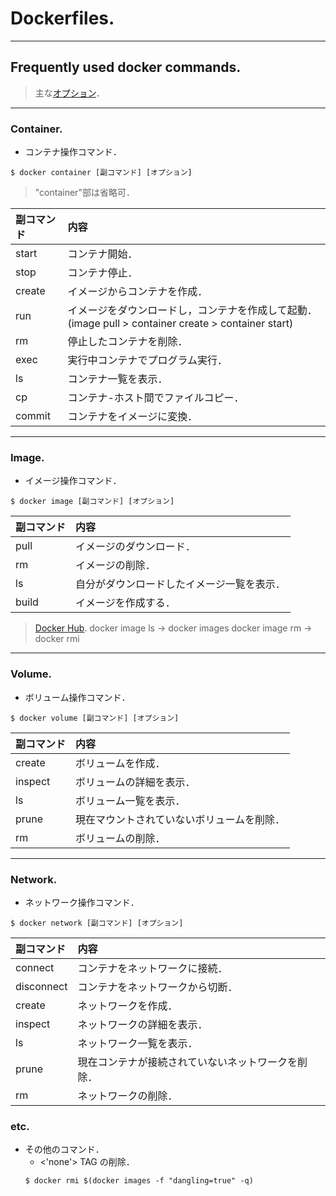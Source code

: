 # Dockerfiles.
---

## Frequently used docker commands.
[オプション]: https://qiita.com/TaaaZyyy/items/4ecf21f23e6730faf696 
> 主な[オプション]．

---
### Container.
- コンテナ操作コマンド．
~~~
$ docker container [副コマンド] [オプション]
~~~
> "container"部は省略可．

| 副コマンド | 内容 | 
| :----- | :----- |
| start  | コンテナ開始． | 
| stop  | コンテナ停止． |  
| create  | イメージからコンテナを作成． |  
| run  | イメージをダウンロードし，コンテナを作成して起動．  (image pull > container create > container start) |  
| rm  | 停止したコンテナを削除． |  |
| exec  | 実行中コンテナでプログラム実行． |  
| ls  | コンテナ一覧を表示． |  
| cp  | コンテナ-ホスト間でファイルコピー． |  
| commit  | コンテナをイメージに変換． |  

---
### Image.
- イメージ操作コマンド．
~~~
$ docker image [副コマンド] [オプション]
~~~

| 副コマンド | 内容 | 
| :----- | :----- |
| pull  | イメージのダウンロード． | 
| rm  | イメージの削除． | 
| ls  | 自分がダウンロードしたイメージ一覧を表示． | 
| build  | イメージを作成する． | 

[Docker Hub]: https://hub.docker.com 
> [Docker Hub].
> docker image ls -> docker images
> docker image rm -> docker rmi

---
### Volume.
- ボリューム操作コマンド．
~~~
$ docker volume [副コマンド] [オプション]
~~~

| 副コマンド | 内容 | 
| :----- | :----- |
| create  | ボリュームを作成． | 
| inspect  | ボリュームの詳細を表示． | 
| ls  | ボリューム一覧を表示． | 
| prune  | 現在マウントされていないボリュームを削除． | 
| rm  | ボリュームの削除． |

---
### Network.
- ネットワーク操作コマンド．
~~~
$ docker network [副コマンド] [オプション]
~~~

| 副コマンド | 内容 | 
| :----- | :----- |
| connect  | コンテナをネットワークに接続． | 
| disconnect  | コンテナをネットワークから切断． | 
| create  | ネットワークを作成． | 
| inspect  | ネットワークの詳細を表示． | 
| ls  | ネットワーク一覧を表示． | 
| prune  | 現在コンテナが接続されていないネットワークを削除． | 
| rm  | ネットワークの削除． | 

### etc.
- その他のコマンド．
    - <'none'> TAG の削除．
    ~~~
    $ docker rmi $(docker images -f "dangling=true" -q)
    ~~~

